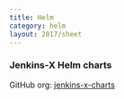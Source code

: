 ```yaml
---
title: Helm
category: helm
layout: 2017/sheet
---
```


### Jenkins-X Helm charts

GitHub org: [jenkins-x-charts](https://github.com/jenkins-x-charts)
